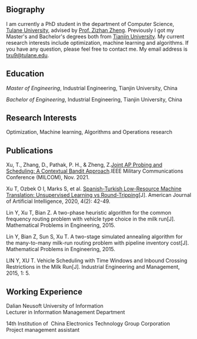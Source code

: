 ## Biography
I am currently a PhD student in the department of Computer Science, [Tulane University](https://tulane.edu/), advised by [Prof. Zizhan Zheng](https://sse.tulane.edu/node/3486). Previously I got my Master's and Bachelor's degrees both from [Tianjin University](http://www.tju.edu.cn/). 
My current research interests include optimization, machine learning and algorithms. If you have any question, please feel free to contact me. My email address is txu9@tulane.edu. 
## Education

 *Master of Engineering*, Industrial Engineering, Tianjin University, China

 *Bachelor of Engineering*, Industrial Engineering, Tianjin University, China

## Research Interests
Optimization, Machine learning, Algorithms and Operations research

## Publications
Xu, T., Zhang, D., Pathak, P. H., & Zheng, Z.[Joint AP Probing and Scheduling: A Contextual Bandit Approach](https://arxiv.org/abs/2108.03297).IEEE Military Communications Conference (MILCOM), Nov. 2021.

Xu T, Ozbek O I, Marks S, et al. [Spanish-Turkish Low-Resource Machine Translation: Unsupervised Learning vs Round-Tripping](https://www.researchgate.net/profile/Benyamin-Ahmadnia/publication/343252553_Spanish-Turkish_Low-Resource_Machine_Translation_Unsupervised_Learning_vs_Round-Tripping/links/5f1f9263a6fdcc9626b9e05a/Spanish-Turkish-Low-Resource-Machine-Translation-Unsupervised-Learning-vs-Round-Tripping.pdf)[J]. American Journal of Artificial Intelligence, 2020, 4(2): 42-49.

Lin Y, Xu T, Bian Z. A two-phase heuristic algorithm for the common frequency routing problem with vehicle type choice in the milk run[J]. Mathematical Problems in Engineering, 2015.

Lin Y, Bian Z, Sun S, Xu T. A two-stage simulated annealing algorithm for the many-to-many milk-run routing problem with pipeline inventory cost[J]. Mathematical Problems in Engineering, 2015.

LIN Y, XU T. Vehicle Scheduling with Time Windows and Inbound Crossing Restrictions in the Milk Run[J]. Industrial Engineering and Management, 2015, 1: 5.

## Working Experience

Dalian Neusoft University of Information    
Lecturer in Information Management Department

14th Institution of  China Electronics Technology Group Corporation   
Project management assistant



